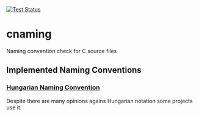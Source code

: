 [![Test Status](https://travis-ci.org/hackenbergstefan/cnaming.png)](https://travis-ci.org/hackenberstefan/cnaming)

# cnaming
Naming convention check for C source files

## Implemented Naming Conventions

### [Hungarian Naming Convention](https://en.wikipedia.org/wiki/Hungarian_notation)

Despite there are many opinions agains Hungarian notation some projects use it.
